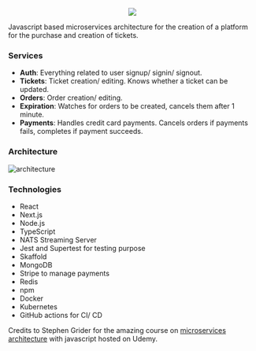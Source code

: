 
<p align="center"> 
  <img src ="https://ferrara.link/img/microservices-ticket-system2020/ticketlogo.jpg" />
</p>

Javascript based microservices architecture for the creation of a platform for the purchase and creation of tickets.

### Services

- **Auth**: Everything related to user signup/ signin/ signout.
- **Tickets**: Ticket creation/ editing. Knows whether a ticket can be updated.
- **Orders**: Order creation/ editing.
- **Expiration**: Watches for orders to be created, cancels them after 1 minute.
- **Payments**: Handles credit card payments. Cancels orders if payments fails, completes if payment succeeds.

### Architecture

![architecture](https://ferrara.link/img/microservices-ticket-system2020/architecture-microservices.png)

### Technologies

- React
- Next.js
- Node.js
- TypeScript
- NATS Streaming Server
- Jest and Supertest for testing purpose
- Skaffold 
- MongoDB
- Stripe to manage payments
- Redis
- npm
- Docker
- Kubernetes
- GitHub actions for CI/ CD



Credits to Stephen Grider for the amazing course on [microservices architecture](https://www.udemy.com/course/microservices-with-node-js-and-react/) with javascript hosted on Udemy.


